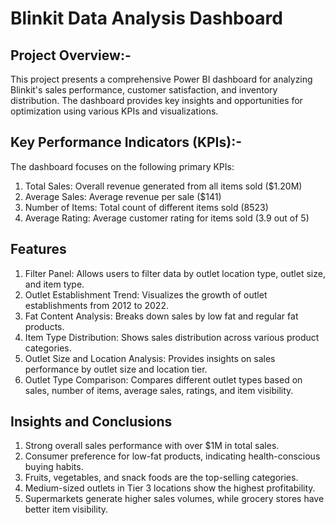 # Blinkit Data Analysis Dashboard

## Project Overview:-

This project presents a comprehensive Power BI dashboard for analyzing Blinkit's sales performance, customer satisfaction, and inventory distribution. The dashboard provides key insights and opportunities for optimization using various KPIs and visualizations.

## Key Performance Indicators (KPIs):-

The dashboard focuses on the following primary KPIs:

1. Total Sales: Overall revenue generated from all items sold ($1.20M)
2. Average Sales: Average revenue per sale ($141)
3. Number of Items: Total count of different items sold (8523)
4. Average Rating: Average customer rating for items sold (3.9 out of 5)

## Features

1. Filter Panel: Allows users to filter data by outlet location type, outlet size, and item type.
2. Outlet Establishment Trend: Visualizes the growth of outlet establishments from 2012 to 2022.
3. Fat Content Analysis: Breaks down sales by low fat and regular fat products.
4. Item Type Distribution: Shows sales distribution across various product categories.
5. Outlet Size and Location Analysis: Provides insights on sales performance by outlet size and location tier.
6. Outlet Type Comparison: Compares different outlet types based on sales, number of items, average sales, ratings, and item visibility.

## Insights and Conclusions

1. Strong overall sales performance with over $1M in total sales.
2. Consumer preference for low-fat products, indicating health-conscious buying habits.
3. Fruits, vegetables, and snack foods are the top-selling categories.
4. Medium-sized outlets in Tier 3 locations show the highest profitability.
5. Supermarkets generate higher sales volumes, while grocery stores have better item visibility.

